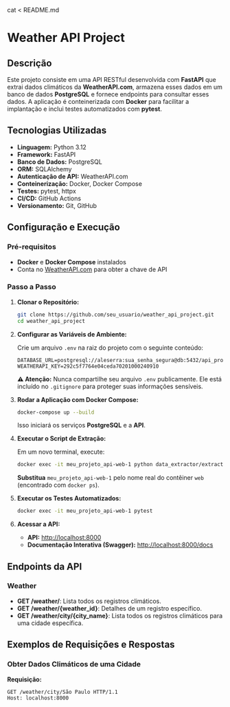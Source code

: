 cat <<EOF > README.md
# Weather API Project

## Descrição

Este projeto consiste em uma API RESTful desenvolvida com **FastAPI** que extrai dados climáticos da **WeatherAPI.com**, armazena esses dados em um banco de dados **PostgreSQL** e fornece endpoints para consultar esses dados. A aplicação é conteinerizada com **Docker** para facilitar a implantação e inclui testes automatizados com **pytest**.

## Tecnologias Utilizadas

- **Linguagem:** Python 3.12
- **Framework:** FastAPI
- **Banco de Dados:** PostgreSQL
- **ORM:** SQLAlchemy
- **Autenticação de API:** WeatherAPI.com
- **Conteinerização:** Docker, Docker Compose
- **Testes:** pytest, httpx
- **CI/CD:** GitHub Actions
- **Versionamento:** Git, GitHub

## Configuração e Execução

### Pré-requisitos

- **Docker** e **Docker Compose** instalados
- Conta no [WeatherAPI.com](https://www.weatherapi.com/) para obter a chave de API

### Passo a Passo

1. **Clonar o Repositório:**

    ```bash
    git clone https://github.com/seu_usuario/weather_api_project.git
    cd weather_api_project
    ```

2. **Configurar as Variáveis de Ambiente:**

    Crie um arquivo `.env` na raiz do projeto com o seguinte conteúdo:

    ```env
    DATABASE_URL=postgresql://aleserra:sua_senha_segura@db:5432/api_projeto
    WEATHERAPI_KEY=292c5f7764e04ceda70201000240910
    ```

    **⚠️ Atenção:** Nunca compartilhe seu arquivo `.env` publicamente. Ele está incluído no `.gitignore` para proteger suas informações sensíveis.

3. **Rodar a Aplicação com Docker Compose:**

    ```bash
    docker-compose up --build
    ```

    Isso iniciará os serviços **PostgreSQL** e a **API**.

4. **Executar o Script de Extração:**

    Em um novo terminal, execute:

    ```bash
    docker exec -it meu_projeto_api-web-1 python data_extractor/extractor.py
    ```

    **Substitua** `meu_projeto_api-web-1` pelo nome real do contêiner `web` (encontrado com `docker ps`).

5. **Executar os Testes Automatizados:**

    ```bash
    docker exec -it meu_projeto_api-web-1 pytest
    ```

6. **Acessar a API:**

    - **API:** [http://localhost:8000](http://localhost:8000)
    - **Documentação Interativa (Swagger):** [http://localhost:8000/docs](http://localhost:8000/docs)

## Endpoints da API

### Weather

- **GET /weather/**: Lista todos os registros climáticos.
- **GET /weather/{weather_id}**: Detalhes de um registro específico.
- **GET /weather/city/{city_name}**: Lista todos os registros climáticos para uma cidade específica.

## Exemplos de Requisições e Respostas

### Obter Dados Climáticos de uma Cidade

**Requisição:**

```http
GET /weather/city/São Paulo HTTP/1.1
Host: localhost:8000
